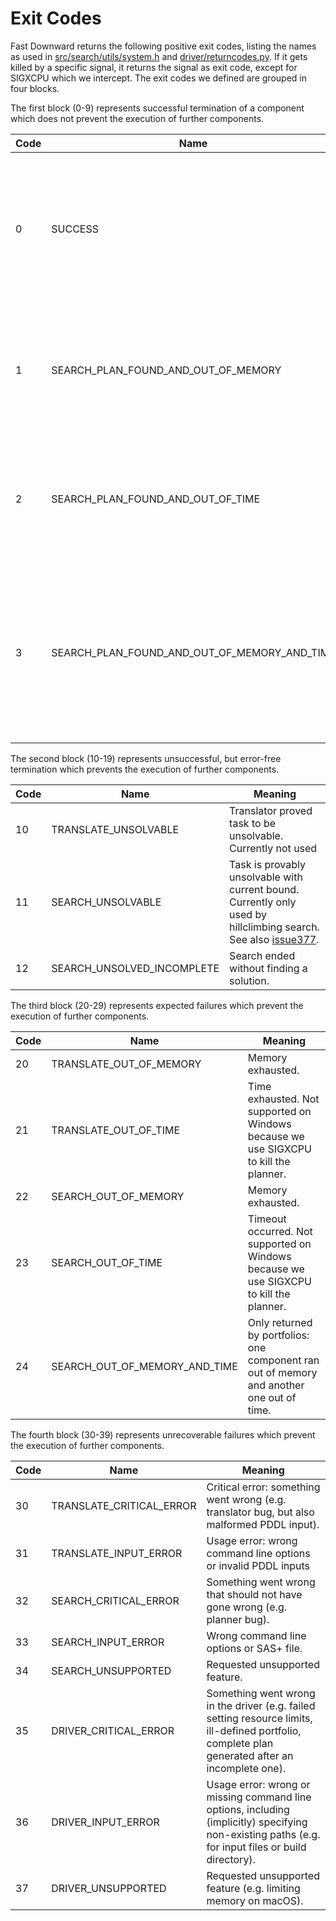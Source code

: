 # Exit Codes

Fast Downward returns the following positive exit codes, listing the
names as used in
[src/search/utils/system.h](https://github.com/aibasel/downward/blob/main/src/search/utils/system.h)
and
[driver/returncodes.py](https://github.com/aibasel/downward/blob/main/driver/returncodes.py).
If it gets killed by a specific signal, it returns the signal as exit
code, except for SIGXCPU which we intercept. The exit codes we defined
are grouped in four blocks.

The first block (0-9) represents successful termination of a component
which does not prevent the execution of further components.

| **Code** | **Name** | **Meaning** |
| -------- | -------- | ----------- |
| 0 | SUCCESS | All run components successfully terminated (translator: completed, search: found a plan, validate: validated a plan) |
| 1 | SEARCH_PLAN_FOUND_AND_OUT_OF_MEMORY | Only returned by portfolios: at least one plan was found and another component ran out of memory. |
| 2 | SEARCH_PLAN_FOUND_AND_OUT_OF_TIME | Only returned by portfolios: at least one plan was found and another component ran out of time. |
| 3 | SEARCH_PLAN_FOUND_AND_OUT_OF_MEMORY_AND_TIME | Only returned by portfolios: at least one plan was found, another component ran out of memory, and yet another one ran out of time. |

The second block (10-19) represents unsuccessful, but error-free
termination which prevents the execution of further components.

| **Code** | **Name** | **Meaning** |
| -------- | -------- | ----------- |
| 10 | TRANSLATE_UNSOLVABLE | Translator proved task to be unsolvable. Currently not used |
| 11 | SEARCH_UNSOLVABLE | Task is provably unsolvable with current bound. Currently only used by hillclimbing search. See also [issue377](http://issues.fast-downward.org/issue377). |
| 12 | SEARCH_UNSOLVED_INCOMPLETE | Search ended without finding a solution. |

The third block (20-29) represents expected failures which prevent the
execution of further components.

| **Code** | **Name** | **Meaning** |
| -------- | -------- | ----------- |
| 20 | TRANSLATE_OUT_OF_MEMORY | Memory exhausted. |
| 21 | TRANSLATE_OUT_OF_TIME | Time exhausted. Not supported on Windows because we use SIGXCPU to kill the planner. |
| 22 | SEARCH_OUT_OF_MEMORY | Memory exhausted. |
| 23 | SEARCH_OUT_OF_TIME | Timeout occurred. Not supported on Windows because we use SIGXCPU to kill the planner. |
| 24 | SEARCH_OUT_OF_MEMORY_AND_TIME | Only returned by portfolios: one component ran out of memory and another one out of time. |

The fourth block (30-39) represents unrecoverable failures which prevent
the execution of further components.

| **Code** | **Name** | **Meaning** |
| -------- | -------- | ----------- |
| 30 | TRANSLATE_CRITICAL_ERROR | Critical error: something went wrong (e.g. translator bug, but also malformed PDDL input). |
| 31 | TRANSLATE_INPUT_ERROR | Usage error: wrong command line options or invalid PDDL inputs |
| 32 | SEARCH_CRITICAL_ERROR | Something went wrong that should not have gone wrong (e.g. planner bug). |
| 33 | SEARCH_INPUT_ERROR | Wrong command line options or SAS+ file. |
| 34 | SEARCH_UNSUPPORTED | Requested unsupported feature. |
| 35 | DRIVER_CRITICAL_ERROR | Something went wrong in the driver (e.g. failed setting resource limits, ill-defined portfolio, complete plan generated after an incomplete one). |
| 36 | DRIVER_INPUT_ERROR | Usage error: wrong or missing command line options, including (implicitly) specifying non-existing paths (e.g. for input files or build directory). |
| 37 | DRIVER_UNSUPPORTED | Requested unsupported feature (e.g.  limiting memory on macOS). |
